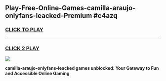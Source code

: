 
## Play-Free-Online-Games-camilla-araujo-onlyfans-leacked-Premium #c4azq
<h3>
<a href="https://premium.freeplayer.one?title=camilla-araujo-onlyfans-leacked&ref=8M">CLICK TO PLAY</a></h3>
<hr>

<h3>
<a href="https://premium.freeplayer.one?title=camilla-araujo-onlyfans-leacked&ref=8M">CLICK 2 PLAY</a>
  
</h3>

<a href="https://premium.freeplayer.one?title=camilla-araujo-onlyfans-leacked&ref=8M"><img src="https://clearcache.store/games.png"></a>


**camilla-araujo-onlyfans-leacked games unblocked: Your Gateway to Fun and Accessible Online Gaming**
